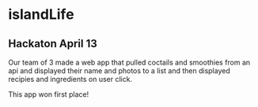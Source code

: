 # islandLife
## Hackaton April 13
Our team of 3 made a web app that pulled coctails and smoothies from an api and displayed their name and photos to a list and then displayed recipies and ingredients on user click.

This app won first place!
